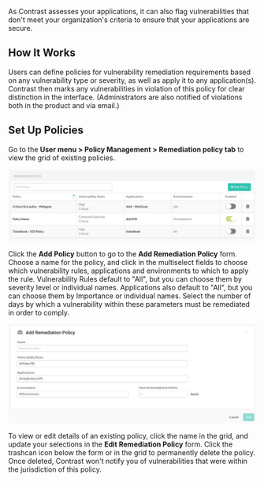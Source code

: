 <!--
title: "Remediation Policy"
description: "Overview of remediation policy"
tags: "Admin remediation policy management"
-->


As Contrast assesses your applications, it can also flag vulnerabilities that don't meet your organization's criteria to ensure that your applications are secure.  

## How It Works 

Users can define policies for vulnerability remediation requirements based on any vulnerability type or severity, as well as apply it to any application(s). Contrast then marks any vulnerabilities in violation of this policy for clear distinction in the interface. (Administrators are also notified of violations both in the product and via email.)

## Set Up Policies

Go to the **User menu > Policy Management > Remediation policy tab** to view the grid of existing policies. 

<a href="assets/images/Remediation-policy.png" rel="lightbox" title="Remediation Policy grid"><img class="thumbnail" src="assets/images/Remediation-policy.png"/></a>

Click the **Add Policy** button to go to the **Add Remediation Policy** form. Choose a name for the policy, and click in the multiselect fields to choose which vulnerability rules, applications and environments to which to apply the rule. Vulnerability Rules default to "All", but you can choose them by severity level or individual names. Applications also default to "All", but you can choose them by Importance or individual names. Select the number of days by which a vulnerability within these parameters must be remediated in order to comply. 

<a href="assets/images/Add-remediation-policy.png" rel="lightbox" title="Add Remediation Policy"><img class="thumbnail" src="assets/images/Add-remediation-policy.png"/></a>

To view or edit details of an existing policy, click the name in the grid, and update your selections in the **Edit Remediation Policy** form. Click the trashcan icon below the form or in the grid to permanently delete the policy. Once deleted, Contrast won't notify you of vulnerabilities that were within the jurisdiction of this policy. 